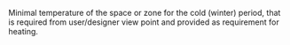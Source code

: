 Minimal temperature of the space or zone for the cold (winter) period, that is required from user/designer view point and provided as requirement for heating.
